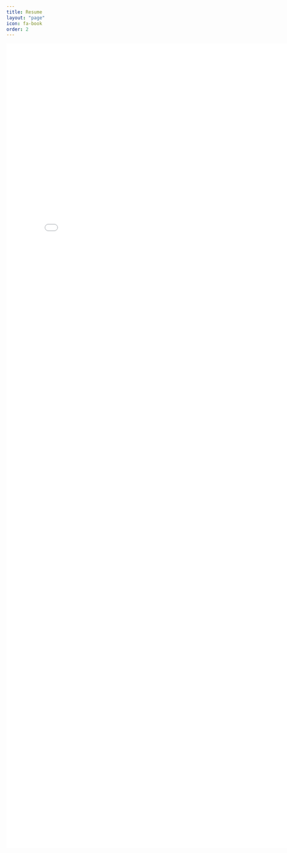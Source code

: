 ```yaml
---
title: Resume
layout: "page"
icon: fa-book
order: 2
---
```

<embed src="file_name.pdf" width="800px" height="2100px" />